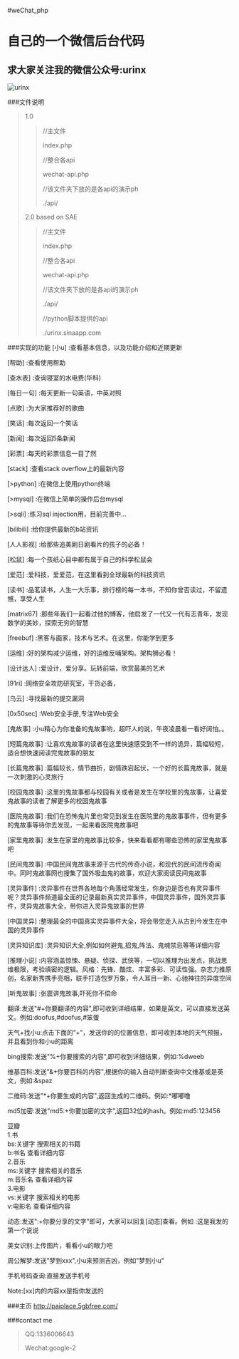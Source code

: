 #weChat_php

自己的一个微信后台代码
===================

求大家关注我的微信公众号:urinx
---------------------------

![urinx](http://paiplace.5gbfree.com/wechat/img/xiaou.jpg "urinx")

###文件说明
>1.0
>>//主文件
>>
>>index.php
>>
>>//整合各api
>>
>>wechat-api.php
>>
>>//该文件夹下放的是各api的演示ph
>>
>>./api/
>
>2.0 based on SAE
>>//主文件
>>
>>index.php
>>
>>//整合各api
>>
>>wechat-api.php
>>
>>//该文件夹下放的是各api的演示ph
>>
>>./api/
>>
>>//python脚本提供的api
>>
>>./urinx.sinaapp.com

###实现的功能
[小u]
:查看基本信息，以及功能介绍和近期更新

[帮助]
:查看使用帮助

[查水表]
:查询寝室的水电费(华科)

[每日一句]
:每天更新一句英语，中英对照

[点歌]
:为大家推荐好的歌曲

[笑话]
:每次返回一个笑话

[新闻]
:每次返回5条新闻

[彩票]
:每天的彩票信息一目了然

[stack]
:查看stack overflow上的最新内容

[>python]
:在微信上使用python终端

[>mysql]
:在微信上简单的操作后台mysql

[>sqli]
:练习sql injection用，目前完善中...

[bilibili]
:给你提供最新的b站资讯

[人人影视]
:给那些追美剧日剧看片的孩子的必备！

[松鼠]
:每一个孩纸心目中都有属于自己的科学松鼠会

[爱范]
:爱科技，爱爱范，在这里看到全球最新的科技资讯

[读书]
:品茗读书，人生一大乐事，排行榜的每一本书，不知你曾否读过，不留遗憾，享受人生

[matrix67]
:那些年我们一起看过他的博客，他启发了一代又一代有志青年，发现数学的美妙，探索无穷的智慧

[freebuf]
:黑客与画家，技术与艺术。在这里，你能学到更多

[运维]
:好的架构减少运维，好的运维反哺架构。架构狮必看！

[设计达人]
:爱设计，爱分享。玩转前端，欣赏最美的艺术

[91ri]
:网络安全攻防研究室，干货必备，

[乌云]
:寻找最新的提交漏洞

[0x50sec]
:Web安全手册,专注Web安全

[鬼故事]
:小u精心为你准备的鬼故事哟，超吓人的说，午夜凌晨看一看好阔怕。。

[短篇鬼故事]
:让喜欢鬼故事的读者在这里快速感受到不一样的诡异，篇幅较短，适合想快速阅读完鬼故事的朋友

[长篇鬼故事]
:篇幅较长，情节曲折，剧情跌宕起伏，一个好的长篇鬼故事，就是一次刺激的心灵旅行

[校园鬼故事]
:这里的鬼故事都与校园有关或者是发生在学校里的鬼故事，让喜爱鬼故事的读者了解更多的校园鬼故事

[医院鬼故事]
:我们在恐怖鬼片里也常见到发生在医院里的鬼故事事件，但有更多的鬼故事等待你去发现，一起来看医院鬼故事吧

[家里鬼故事]
:发生在家里的鬼故事比较多，快来看看都有哪些恐怖的家里鬼故事吧

[民间鬼故事]
:中国民间鬼故事来源于古代的传奇小说，和现代的民间流传奇闻中。同时鬼故事网也搜集了国外吸血鬼的故事，欢迎大家阅读民间鬼故事

[灵异事件]
:灵异事件在世界各地每个角落经常发生，你身边是否也有灵异事件呢？灵异事件频道最全面的记录最新真实灵异事件，中国灵异事件，国外灵异事件，灵异鬼故事大全，带你进入灵异鬼故事的世界

[中国灵异]
:整理最全的中国真实灵异事件大全，将会带您走入从古到今发生在中国的灵异事件

[灵异知识库]
:灵异知识大全,例如如何避鬼,招鬼,阵法、鬼魂禁忌等等详细内容

[推理小说]
:内容涵盖惊悚、悬疑、侦探、武侠等，一切以推理为出发点，挑战思维极限，考验缜密的逻辑。风格：先锋、酷炫、丰富多彩、可读性强。杂志力推原创，名家新秀携手亮相，联手打造包罗万象，令人耳目一新、心驰神往的异度空间

[听鬼故事]
:张震讲鬼故事,吓死你不偿命

翻译:发送"#+你要翻译的内容",即可收到详细结果，如果是英文，可以直接发送英文。例如:doofus,#doofus,#笨蛋

天气+找小u:点击下面的“+”，发送你的的位置信息，即可收到本地的天气预报，并且看到你和小u的距离

bing搜索:发送"%+你要搜索的内容",即可收到详细结果，例如:%dweeb

维基百科:发送"&+你要百科的内容",根据你的输入自动判断查询中文维基或是英文，例如:&spaz

二维码:发送"*+你要生成的内容",返回生成的二维码。例如:*嘟嘟噜

md5加密:发送"md5:+你要加密的文字",返回32位的hash。例如:md5:123456

豆瓣<br/>
1.书<br/>
  bs:关键字 搜索相关的书籍<br/>
  b:书名 查看详细内容<br/>
2.音乐<br/>
  ms:关键字 搜索相关的音乐<br/>
  m:音乐名 查看详细内容<br/>
3.电影<br/>
  vs:关键字 搜索相关的电影<br/>
  v:电影名 查看详细内容<br/>

动态:发送":+你要分享的文字"即可，大家可以回复[动态]查看。例如 :这是我发的第一个说说

美女识别:上传图片，看看小u的眼力吧

周公解梦:发送"梦到xxx",小u来预测吉凶，例如"梦到小u"

手机号码查询:直接发送手机号

Note:[xx]内的内容xx是指你发送的

###主页
http://paiplace.5gbfree.com/

###contact me
>QQ:1336006643
>
>Wechat:google-2
